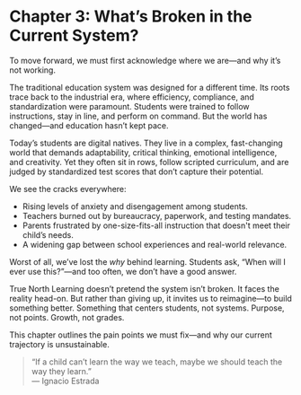 # Chapter 3: What’s Broken in the Current System?

To move forward, we must first acknowledge where we are—and why it’s not working.

The traditional education system was designed for a different time. Its roots trace back to the industrial era, where efficiency, compliance, and standardization were paramount. Students were trained to follow instructions, stay in line, and perform on command. But the world has changed—and education hasn’t kept pace.

Today’s students are digital natives. They live in a complex, fast-changing world that demands adaptability, critical thinking, emotional intelligence, and creativity. Yet they often sit in rows, follow scripted curriculum, and are judged by standardized test scores that don’t capture their potential.

We see the cracks everywhere:

- Rising levels of anxiety and disengagement among students.
- Teachers burned out by bureaucracy, paperwork, and testing mandates.
- Parents frustrated by one-size-fits-all instruction that doesn't meet their child’s needs.
- A widening gap between school experiences and real-world relevance.

Worst of all, we’ve lost the *why* behind learning. Students ask, “When will I ever use this?”—and too often, we don’t have a good answer.

True North Learning doesn’t pretend the system isn’t broken. It faces the reality head-on. But rather than giving up, it invites us to reimagine—to build something better. Something that centers students, not systems. Purpose, not points. Growth, not grades.

This chapter outlines the pain points we must fix—and why our current trajectory is unsustainable.

> “If a child can’t learn the way we teach, maybe we should teach the way they learn.”  
> — Ignacio Estrada

